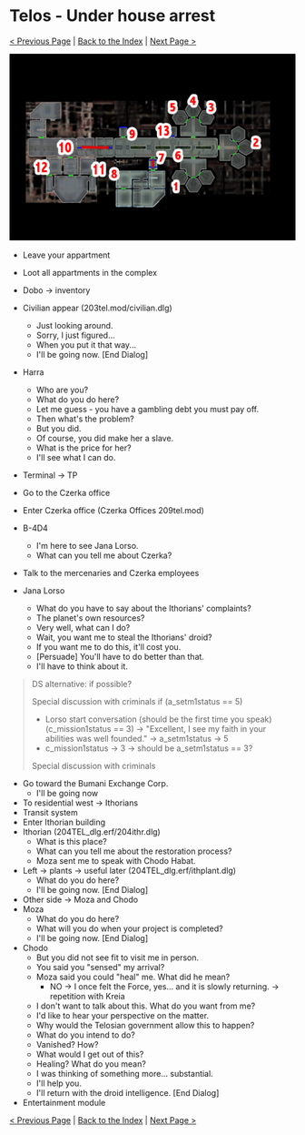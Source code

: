 # Telos - Under house arrest

[< Previous Page](./01_Telos.md) |
[Back to the Index](../index.md) |
[Next Page >](./03_Telos.md)

![](img/02_Telos/02_Telos_map.png)

- Leave your appartment
- Loot all appartments in the complex
- Dobo -> inventory
- Civilian appear (203tel.mod/civilian.dlg)
    - Just looking around.
    - Sorry, I just figured...
    - When you put it that way...
    - I'll be going now. [End Dialog]
- Harra
  - Who are you?
  - What do you do here?
  - Let me guess - you have a gambling debt you must pay off.
  - Then what's the problem?
  - But you did.
  - Of course, you did make her a slave.
  - What is the price for her?
  - I'll see what I can do.
- Terminal -> TP
- Go to the Czerka office


- Enter Czerka office (Czerka Offices 209tel.mod)
- B-4D4
  - I'm here to see Jana Lorso.
  - What can you tell me about Czerka?
- Talk to the mercenaries and Czerka employees
- Jana Lorso
  - What do you have to say about the Ithorians' complaints?
  - The planet's own resources?
  - Very well, what can I do?
  - Wait, you want me to steal the Ithorians' droid?
  - If you want me to do this, it'll cost you.
  - [Persuade] You'll have to do better than that.
  - I'll have to think about it.

> DS alternative: if possible?
>
> Special discussion with criminals if (a_setm1status == 5)
> - Lorso start conversation (should be the first time you speak) (c_mission1status == 3) -> "Excellent, I see my faith in your abilities was well founded." -> a_setm1status -> 5
> - c_mission1status -> 3 -> should be a_setm1status == 3?
>
> Special discussion with criminals

- Go toward the Bumani Exchange Corp.
  - I'll be going now
- To residential west -> Ithorians
- Transit system
- Enter Ithorian building
- Ithorian (204TEL_dlg.erf/204ithr.dlg)
  - What is this place?
  - What can you tell me about the restoration process?
  - Moza sent me to speak with Chodo Habat.
- Left -> plants -> useful later (204TEL_dlg.erf/ithplant.dlg)
  - What do you do here?
  - I'll be going now. [End Dialog]
- Other side -> Moza and Chodo
- Moza
  - What do you do here?
  - What will you do when your project is completed?
  - I'll be going now. [End Dialog]
- Chodo
  - But you did not see fit to visit me in person.
  - You said you "sensed" my arrival?
  - Moza said you could "heal" me. What did he mean?
    - NO -> I once felt the Force, yes... and it is slowly returning. -> repetition with Kreia
  - I don't want to talk about this. What do you want from me?
  - I'd like to hear your perspective on the matter.
  - Why would the Telosian government allow this to happen?
  - What do you intend to do?
  - Vanished? How?
  - What would I get out of this?
  - Healing? What do you mean?
  - I was thinking of something more... substantial.
  - I'll help you.
  - I'll return with the droid intelligence. [End Dialog]
- Entertainment module







[< Previous Page](./01_Telos.md) |
[Back to the Index](../index.md) |
[Next Page >](./03_Telos.md)
